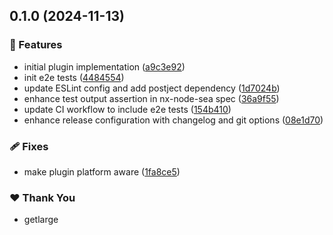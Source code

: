 ## 0.1.0 (2024-11-13)

### 🚀 Features

- initial plugin implementation ([a9c3e92](https://github.com/getlarge/nx-node-sea/commit/a9c3e92))
- init e2e tests ([4484554](https://github.com/getlarge/nx-node-sea/commit/4484554))
- update ESLint config and add postject dependency ([1d7024b](https://github.com/getlarge/nx-node-sea/commit/1d7024b))
- enhance test output assertion in nx-node-sea spec ([36a9f55](https://github.com/getlarge/nx-node-sea/commit/36a9f55))
- update CI workflow to include e2e tests ([154b410](https://github.com/getlarge/nx-node-sea/commit/154b410))
- enhance release configuration with changelog and git options ([08e1d70](https://github.com/getlarge/nx-node-sea/commit/08e1d70))

### 🩹 Fixes

- make plugin platform aware ([1fa8ce5](https://github.com/getlarge/nx-node-sea/commit/1fa8ce5))

### ❤️  Thank You

- getlarge